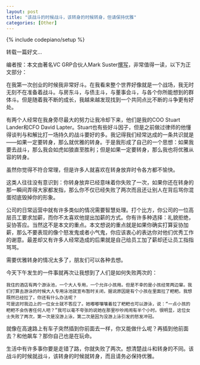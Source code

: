 ```yaml
---
layout: post
title: "该战斗的时候战斗，该转身的时候转身，但请保持优雅"
categories: [Other]
---
```

{% include codepiano/setup %}

转载一篇好文...

编者按：本文由著名VC GRP合伙人Mark Suster[撰写](http://www.bothsidesofthetable.com/2010/08/26/be-gracious-dont-lose-twice/)，非常值得一读，以下为正文部分：

在我第一次创业的时候我非常好斗。在我看来整个世界好像就是一个战场，我无时无刻不在准备着战斗。与房东斗，与债主斗，与董事会斗，与各个你所能想到的群体斗。但是随着我不断的成长，我越来越发现找到一个共同点比不断的斗争更有好处。

有两个人经常在我身旁尽最大的努力让我冷却下来，他们是我的COO Stuart Lander和CFO David Lapter。Stuart也有些好斗因子，但是之前做过律师的他懂得谈判与和解比打一场持久的战斗要好的多。我记得我们经常达成的一条共识就是——如果一定要转身，那么就优雅的转身。于是我形成了自己的一个思想：如果我要去战斗，那么我会如虎如狼直至胜利；但是如果一定要转身，那么我也将优雅从容的转身。

虽然你觉得不符合常理，但是许多人就喜欢在转身放弃时令各方都不愉快。

这类人往往没有意识到：你转身放弃已经意味着你失败了一次，如果你还在转身的那一瞬间弄得大家都发指，那么你不仅已经失败了两次而且还让别人在背后骂你混蛋彻底毁掉你的形象。

公司的日常运营中就有许多类似的情况需要智慧处理。打个比方，你公司的一位高层员工要求加薪，而你不太喜欢他提出加薪的方式。你有许多种选择：礼貌拒绝，妥协答应。当然这不是本文的重点。本文想说的重点就是如果你确实打算妥协加薪，那么不要表现的像个怒发鬼或者小气鬼，你应该衷心的表达你对他们优秀工作的谢意。最差却又有许多人经常造成的后果就是自己给员工加了薪却还让员工指指骂骂。

需要优雅转身的情况太多了，朋友们可以各种去想。

今天下午发生的一件事就再次让我想到了人们是如何失败两次的：

    我住的酒店有两个游泳池，一个大人专用，一个允许小孩用。但是不幸的是小孩经常两边窜。我们打算去游泳的时候大人专用泳池就宣布暂时关闭，据说原因是有个小孩在里面拉了粑粑。我想既然已经拉了，你还有什么办法呢？
    可是这时我边上的一位女士就不答应了。她嘟嘟嚷嚷着拉了粑粑也可以游泳，说：“一点小孩的粑粑不会伤害任何人吧？”我可以毫不夸张的说她在那里吵吵闹闹有半个小时。很明显，这位女士失败了两次，第一次是没游上泳，第二次是因为没游上泳引发的怒发冲冠。

就像在高速路上有车子突然插到你前面去一样，你又能做什么呢？再插到他前面去？和他飙车？那你自己也是在玩命。

生活中有许多事你要是走错了路，你就失败了两次。想清楚战斗和转身的不同。该战斗的时候就战斗，该转身的时候就转身，而且请务必保持优雅。
